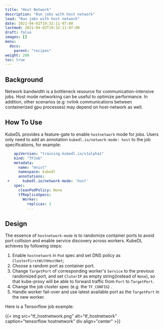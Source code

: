 ```yaml
---
title: "Host Network"
description: "Run jobs with host network"
lead: "Run jobs with host network"
date: 2021-04-02T19:32:11-07:00
lastmod: 2021-04-02T19:32:11-07:00
draft: false
images: []
menu:
  docs:
    parent: "recipes"
weight: 200
toc: true
---
```


## Background

Network bandwidth is a bottleneck resource for communication-intensive jobs. Host mode networking can be useful to optimize
performance. In addition, other scenarios (e.g: nvlink communications between containerized gpu processes) may depend on
host-network as well.

## How To Use

KubeDL provides a feature-gate to enable `hostnetwork` mode for jobs. Users only need to add an annotation
`kubedl.io/network-mode: host` to the job specifications, for example:

```yaml
    apiVersion: "training.kubedl.io/v1alpha1"
    kind: "TFJob"
    metadata:
      name: "mnist"
      namespace: kubedl
      annotations:
 +      kubedl.io/network-mode: 'host'
    spec:
      cleanPodPolicy: None
      tfReplicaSpecs:
        Worker:
          replicas: 3
          ...
```

## Design

The essence of `hostnetwork-mode` is to randomize container ports to avoid port collision and enable service discovery
 across workers. KubeDL achieves by following steps:

1. Enable `hostnetwork` in `Pod` spec and set DNS policy as `ClusterFirstWithHostNet`;
2. Choose a random port as container port.
3. Change `TargetPort` of corresponding worker's `Service` to the previous randomized port, and set `CluterIP` as empty string(instead of `None`), so that kube-proxy will be able to forward traffic from `Port` to `TargetPort`.
4. Change the job cluster spec (e.g. the `TF_CONFIG`) .
5. Handle worker fail-over and use latest available port as the `TargetPort` in the new worker.

Here is a Tensorflow job example:

{{< img src="tf_hostnetwork.png" alt="tf_hostnetwork" caption="tensorflow hostnetwork" div align="center" >}}
